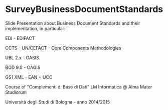 # SurveyBusinessDocumentStandards
 Slide Presentation about Business Document Standards and their implementation, in particular:
 
 EDI - EDIFACT
 
 CCTS - UN/CEFACT - Core Components Methodologies
 
 UBL 2.x - OASIS
 
 BOD 9.0 - OAGIS
 
 GS1 XML - EAN + UCC

 Course of "Complementi di Base di Dati" LM Informatica @ Alma Mater Studiorum 
 
 Università degli Studi di Bologna - anno 2014/2015
